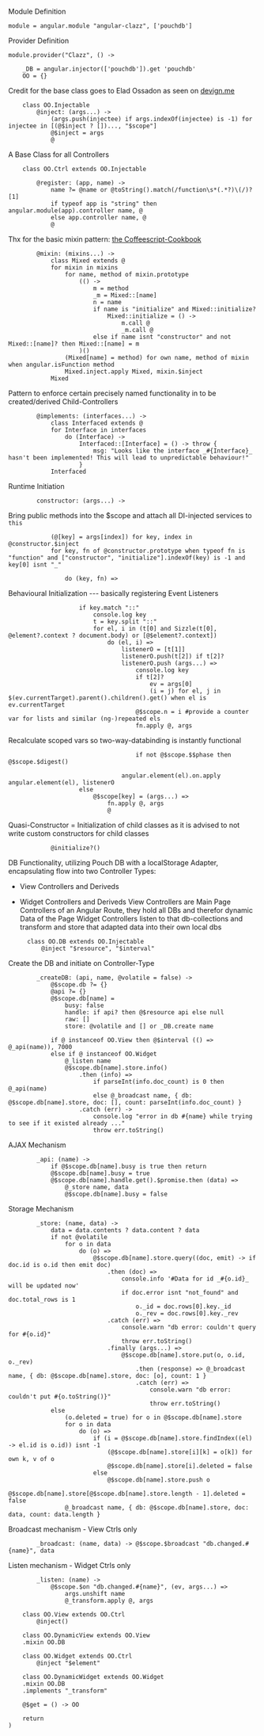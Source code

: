 Module Definition

	module = angular.module "angular-clazz", ['pouchdb']

Provider Definition

	module.provider("Clazz", () ->

		_DB = angular.injector(['pouchdb']).get 'pouchdb'
		OO = {}

Credit for the base class goes to Elad Ossadon as seen on [devign.me](http://www.devign.me/angular-dot-js-coffeescript-controller-base-class)

		class OO.Injectable
			@inject: (args...) ->
				(args.push(injectee) if args.indexOf(injectee) is -1) for injectee in [(@$inject ? [])..., "$scope"]
				@$inject = args
				@

A Base Class for all Controllers

		class OO.Ctrl extends OO.Injectable

			@register: (app, name) ->
				name ?= @name or @toString().match(/function\s*(.*?)\(/)?[1]
				if typeof app is "string" then angular.module(app).controller name, @
				else app.controller name, @
				@

Thx for the basic mixin pattern: [the Coffeescript-Cookbook](http://coffeescriptcookbook.com/chapters/classes_and_objects/mixins)

			@mixin: (mixins...) ->
				class Mixed extends @
				for mixin in mixins
					for name, method of mixin.prototype
						(() ->
							m = method
							_m = Mixed::[name]
							n = name
							if name is "initialize" and Mixed::initialize?
								Mixed::initialize = () ->
									m.call @
									_m.call @
							else if name isnt "constructor" and not Mixed::[name]? then Mixed::[name] = m
						)()
					(Mixed[name] = method) for own name, method of mixin when angular.isFunction method
					Mixed.inject.apply Mixed, mixin.$inject
				Mixed

Pattern to enforce certain precisely named functionality in to be created/derived Child-Controllers

			@implements: (interfaces...) ->
				class Interfaced extends @
				for Interface in interfaces
					do (Interface) ->
						Interfaced::[Interface] = () -> throw {
							msg: "Looks like the interface _#{Interface}_ hasn't been implemented! This will lead to unpredictable behaviour!"
						}
				Interfaced

Runtime Initiation

			constructor: (args...) ->

Bring public methods into the $scope and attach all DI-injected services to `this`

				(@[key] = args[index]) for key, index in @constructor.$inject
				for key, fn of @constructor.prototype when typeof fn is "function" and ["constructor", "initialize"].indexOf(key) is -1 and key[0] isnt "_"

					do (key, fn) =>

Behavioural Initialization --- basically registering Event Listeners

						if key.match "::"
							console.log key
							t = key.split "::"
							for el, i in (t[0] and Sizzle(t[0], @element?.context ? document.body) or [@$element?.context])
								do (el, i) =>
									listenerO = [t[1]]
									listenerO.push(t[2]) if t[2]?
									listenerO.push (args...) =>
										console.log key
										if t[2]?
											ev = args[0]
											(i = j) for el, j in $(ev.currentTarget).parent().children().get() when el is ev.currentTarget
										@$scope.n = i #provide a counter var for lists and similar (ng-)repeated els
										fn.apply @, args

Recalculate scoped vars so two-way-databinding is instantly functional

										if not @$scope.$$phase then @$scope.$digest()

									angular.element(el).on.apply angular.element(el), listenerO
						else
							@$scope[key] = (args...) =>
								fn.apply @, args
								@

Quasi-Constructor = Initialization of child classes as it is advised to not write custom constructors for child classes

				@initialize?()

DB Functionality, utilizing Pouch DB with a localStorage Adapter, encapsulating flow into two Controller Types:
* View Controllers and Deriveds
* Widget Controllers and Deriveds
View Controllers are Main Page Controllers of an Angular Route, they hold all DBs and therefor dynamic Data of the Page
Widget Controllers listen to that db-collections and transform and store that adapted data into their own local dbs

		class OO.DB extends OO.Injectable
			@inject "$resource", "$interval"

Create the DB and initiate on Controller-Type

			_createDB: (api, name, @volatile = false) ->
				@$scope.db ?= {}
				@api ?= {}
				@$scope.db[name] =
					busy: false
					handle: if api? then @$resource api else null
					raw: []
					store: @volatile and [] or _DB.create name

				if @ instanceof OO.View then @$interval (() => @_api(name)), 7000
				else if @ instanceof OO.Widget
					@_listen name
					@$scope.db[name].store.info()
						.then (info) =>
							if parseInt(info.doc_count) is 0 then @_api(name)
							else @_broadcast name, { db: @$scope.db[name].store, doc: [], count: parseInt(info.doc_count) }
						.catch (err) ->
							console.log "error in db #{name} while trying to see if it existed already ..."
							throw err.toString()

AJAX Mechanism

			_api: (name) ->
				if @$scope.db[name].busy is true then return
				@$scope.db[name].busy = true
				@$scope.db[name].handle.get().$promise.then (data) =>
					@_store name, data
					@$scope.db[name].busy = false

Storage Mechanism

			_store: (name, data) ->
				data = data.contents ? data.content ? data
				if not @volatile
					for o in data
						do (o) =>
							@$scope.db[name].store.query((doc, emit) -> if doc.id is o.id then emit doc)
								.then (doc) =>
									console.info '#Data for id _#{o.id}_ will be updated now'
									if doc.error isnt "not_found" and doc.total_rows is 1
										o._id = doc.rows[0].key._id
										o._rev = doc.rows[0].key._rev
								.catch (err) =>
									console.warn "db error: couldn't query for #{o.id}"
									throw err.toString()
								.finally (args...) =>
									@$scope.db[name].store.put(o, o.id, o._rev)
										.then (response) => @_broadcast name, { db: @$scope.db[name].store, doc: [o], count: 1 }
										.catch (err) =>
											console.warn "db error: couldn't put #{o.toString()}"
											throw err.toString()
				else
					(o.deleted = true) for o in @$scope.db[name].store
					for o in data
						do (o) =>
							if (i = @$scope.db[name].store.findIndex((el) -> el.id is o.id)) isnt -1
								(@$scope.db[name].store[i][k] = o[k]) for own k, v of o
								@$scope.db[name].store[i].deleted = false
							else 
								@$scope.db[name].store.push o
								@$scope.db[name].store[@$scope.db[name].store.length - 1].deleted = false
					@_broadcast name, { db: @$scope.db[name].store, doc: data, count: data.length }

Broadcast mechanism - View Ctrls only

			_broadcast: (name, data) -> @$scope.$broadcast "db.changed.#{name}", data

Listen mechanism - Widget Ctrls only

			_listen: (name) ->
				@$scope.$on "db.changed.#{name}", (ev, args...) =>
					args.unshift name
					@_transform.apply @, args

		class OO.View extends OO.Ctrl
			@inject()

		class OO.DynamicView extends OO.View
		.mixin OO.DB

		class OO.Widget extends OO.Ctrl
			@inject "$element"

		class OO.DynamicWidget extends OO.Widget
		.mixin OO.DB
		.implements "_transform"

		@$get = () -> OO

		return
	)
